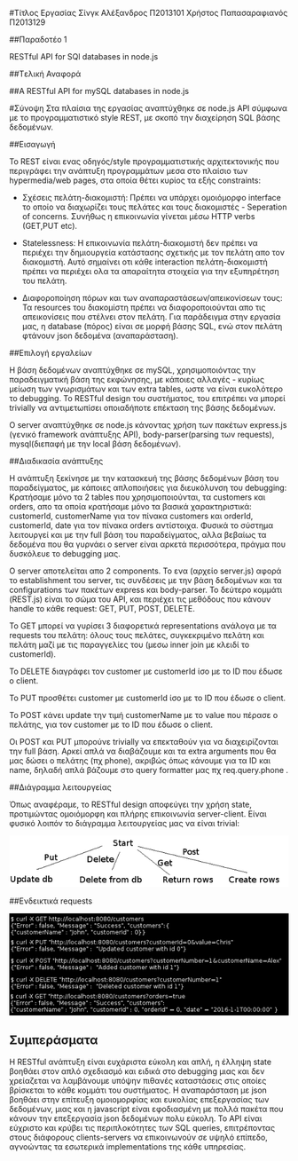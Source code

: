 #Τίτλος Εργασίας
Σίνγκ Αλέξανδρος Π2013101
Χρήστος Παπασαραφιανός Π2013129

##Παραδοτέο 1

RESTful API for SQl databases in node.js

##Tελική Αναφορά

##A RESTful API for mySQL databases in node.js

#Σύνοψη
 Στα πλαίσια της εργασίας αναπτύχθηκε σε node.js API σύμφωνα με τo προγραμματιστικό style REST,
με σκοπό την διαχείρηση SQL βάσης δεδομένων.


##Εισαγωγή

 Το REST είναι ενας οδηγός/style προγραμματιστικής αρχιτεκτονικής που περιγράφει την ανάπτυξη
 προγραμμάτων μεσα στο πλαίσιο των hypermedia/web pages, στα οποία θέτει κυρίος τα εξής constraints:

* Σχέσεις πελάτη-διακομιστή: Πρέπει να υπάρχει ομοιόμορφο interface το οποίο να διαχωρίζει τους πελάτες και τους διακομιστές - Seperation of concerns. Συνήθως η επικοινωνία γίνεται μέσω HTTP verbs (GET,PUT etc).

* Statelessness: H επικοινωνία πελάτη-διακομιστή δεν πρέπει να περιέχει την δημιουργεία κατάστασης σχετικής με τον πελάτη απο τον διακομιστή.
Αυτό σημαίνει οτι κάθε interaction πελάτη-διακομιστή πρέπει να περιέχει ολα τα απαραίτητα στοιχεία για την εξυπηρέτηση του πελάτη.

* Διαφοροποίηση πόρων και των αναπαραστάσεων/απεικονίσεων τους: Τα resources του διακομίστη πρέπει να διαφοροποιούνται απο τις απεικονίσεις που στέλνει στον πελάτη. Για παράδειγμα στην εργασία μας, η database (πόρος) είναι σε μορφή βάσης SQL, ενώ στον πελάτη φτάνουν json δεδομένα (αναπαράσταση).

##Eπιλογή εργαλείων

Η βάση δεδομένων αναπτύχθηκε σε mySQL, χρησιμοποιόντας την παραδειγματική βάση της εκφώνησης, με κάποιες αλλαγές - κυρίως μείωση των γνωρισμάτων και των extra tables, ωστε να είναι ευκολότερο το debugging. Το RESTful design του συστήματος, του επιτρέπει να μπορεί trivially να αντιμετωπίσει οποιαδήποτε επέκταση της βάσης δεδομένων.

Ο server αναπτύχθηκε σε node.js κάνοντας χρήση των πακέτων express.js (γενικό framework ανάπτυξης API), body-parser(parsing των requests), mysql(διεπαφή με την local βάση δεδομένων).

##Διαδικασία ανάπτυξης

Η ανάπτυξη ξεκίνησε με την κατασκευή της βάσης δεδομένων βάση του παραδείγματος, με κάποιες απλοποιήσεις για διευκόλυνση του debugging:
Κρατήσαμε μόνο τα 2 tables που χρησιμοποιούνται, τα customers και orders, απο τα οποία κρατήσαμε μόνο τα βασικά χαρακτηριστικά: customerId, customerName για τον πίνακα customers και orderId, customerId, date για τον πίνακα orders αντίστοιχα. Φυσικά το σύστημα λειτουργεί και με την full βάση του παραδείγματος, αλλα βεβαίως τα δεδομένα που θα γυρνάει ο server είναι αρκετά περισσότερα, πράγμα που δυσκόλευε το debugging μας.

Ο server αποτελείται απο 2 components. To ενα (αρχείο server.js) αφορά το establishment του server, τις συνδέσεις με την βάση δεδομένων και τα configurations των πακέτων express και body-parser.
To δεύτερο κομμάτι (REST.js) είναι το σώμα του API, και περιέχει τις μεθόδους που κάνουν handle το κάθε request: GET, PUT, POST, DELETE.

Το GET μπορεί να γυρίσει 3 διαφορετικά representations ανάλογα με τα requests του πελάτη: όλους τους πελάτες, συγκεκριμένο πελάτη και 
πελάτη μαζί με τις παραγγελίες του (μεσω inner join με κλειδί το customerId).

To DELETE διαγράφει τον customer με customerId ίσο με το ID που έδωσε ο client.

To PUT προσθέτει customer με customerId ίσο με το ID που έδωσε ο client.

Το POST κάνει update την τιμή customerName με το value που πέρασε ο πελάτης, για τον customer με το ID που έδωσε ο client.

Οι POST και PUT μπορούνε trivially να επεκταθούν για να διαχειρίζονται την full βάση. Αρκεί απλά να διαβάζουμε και τα extra arguments που θα μας 
δώσει ο πελάτης (πχ phone), ακριβώς όπως κάνουμε για τα ID και name, δηλαδή απλά βάζουμε στο query formatter μας πχ req.query.phone .

##Διάγραμμα λειτουργείας

Όπως αναφέραμε, το RESTful design αποφεύγει την χρήση state, προτιμώντας ομοιόμορφη και πλήρης επικοινωνία server-client. Είναι φυσικό λοιπόν 
το διάγραμμα λειτουργείας μας να είναι trivial:

![Alt text](transitions.png?raw=true "Διάγραμμα Λειτουργείας")



##Ενδεικτικά requests

![Alt text](ergasiaSW.jpg?raw=true "Ενδεικτικά requests")


## Συμπεράσματα

Η RESTful ανάπτυξη είναι ευχάριστα εύκολη και απλή, η έλληψη state βοηθάει στον απλό σχεδιασμό και ειδικά στο debugging μιας και δεν χρείαζεται
να λαμβάνουμε υπόψην πιθανές καταστάσεις στις οποίες βρίσκεται το κάθε κομμάτι του συστήματος. Η αναπαράσταση με json βοηθάει στην επίτευξη
ομοιομορφίας και ευκολίας επεξεργασίας των δεδομένων, μιας και η javascript είναι εφοδιασμένη με πολλά πακέτα που κάνουν την επεξεργασία json δεδομένων πολυ εύκολη. Το API είναι εύχριστο και κρύβει τις περιπλοκότητες των SQL queries, επιτρέποντας στους διάφορους clients-servers να επικοινωνούν σε υψηλό επίπεδο, αγνοώντας τα εσωτερικά implementations της κάθε υπηρεσίας. 



